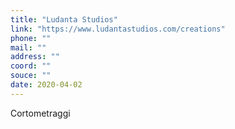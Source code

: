 ```yaml
---
title: "Ludanta Studios"
link: "https://www.ludantastudios.com/creations"
phone: ""
mail: ""
address: ""
coord: ""
souce: ""
date: 2020-04-02
---
```


Cortometraggi
